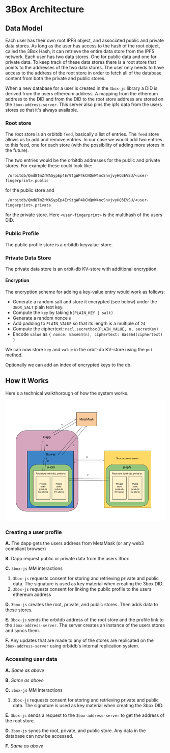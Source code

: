 # 3Box Architecture
## Data Model
Each user has their own root IPFS object, and associated public and private data stores. As long as the user has access to the hash of the root object, called the 3Box Hash, it can retrieve the entire data store from the IPFS network.
Each user has two data stores. One for public data and one for private data. To keep track of these data stores there is a root store that points to the addresses of the two data stores. The user only needs to have access to the address of the root store in order to fetch all of the database content from both the private and public stores.

When a new database for a user is created in the `3box-js` library a DID is derived from the users ethereum address. A mapping from the ethereum address to the DID and from the DID to the root store address are stored on the `3box-address-server`. This server also pins the ipfs data from the users stores so that it's always available.


### Root store
The root store is an orbitdb `feed`, basically a list of entries. The `feed` store allows us to add and remove entries. In our case we would add two entries to this feed, one for each store (with the possibility of adding more stores in the future).

The two entries would be the orbitdb addresses for the public and private stores. For example these could look like:
```
 /orbitdb/Qmd8TmZrWASypEp4Er9tgWP4kCNQnW4ncSnvjvyHQ3EVSU/<user-fingerprint>.public
```
for the public store and
```
 /orbitdb/Qmd8TmZrWASypEp4Er9tgWP4kCNQnW4ncSnvjvyHQ3EVSU/<user-fingerprint>.private
```
for the private store. Here `<user-fingerprint>` is the multihash of the users DID.


### Public Profile
The public profile store is a orbitdb keyvalue-store.

### Private Data Store
The private data store is an orbit-db KV-store with additional encryption.

#### Encryption
The encryption scheme for adding a key-value entry would work as follows:

* Generate a random salt and store it encrypted (see below) under the `3BOX_SALT` plain text key.
* Compute the `key` by taking `h(PLAIN_KEY | salt)`
* Generate a random nonce `n`
* Add padding to `PLAIN_VALUE` so that its length is a multiple of `24`
* Compute the ciphertext: `nacl.secretbox(PLAIN_VALUE, n, secretKey)`
* Encode `value` as `{ nonce: Base64(n), ciphertext: Base64(ciphertext) }`

We can now store `key` and `value` in the orbit-db KV-store using the `put` method.

Optionally we can add an index of encrypted keys to the db.

## How it Works
Here's a technical walkthorough of how the system works.

![3Box Architecture Diagram](./3box_architecture_diagram.png)

### Creating a user profile

**A.** The dapp gets the users address from MetaMask (or any web3 compliant browser)

**B.** Dapp request public or private data from the users 3box

**C.** `3box-js` MM interactions
  1. `3box-js` requests consent for storing and retrieving private and public data. The signature is used as key material when creating the 3box DID.
  2. `3box-js` requests consent for linking the public profile to the users ethereum address

**D.** `3box-js` creates the root, private, and public stores. Then adds data to these stores.

**E.** `3box-js` sends the orbitdb address of the root store and the profile link to the `3box-address-server`. The server creates an instance of the users stores and syncs them.

**F.** Any updates that are made to any of the stores are replicated on the `3box-address-server` using orbitdb's internal replication system.


### Accessing user data

**A.** *Same as above*

**B.** *Same as above*

**C.** `3box-js` MM interactions
  1. `3box-js` requests consent for storing and retrieving private and public data. The signature is used as key material when creating the 3box DID.

**E.** `3box-js` sends a request to the `3box-address-server` to get the address of the root store.

**D.** `3box-js` syncs the root, private, and public store. Any data in the database can now be accessed.

**F.** *Same as above*

